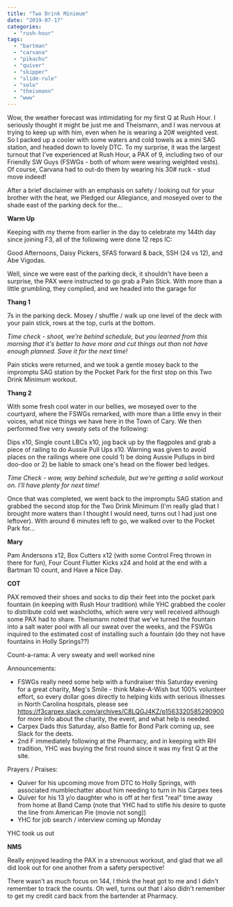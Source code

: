 ```yaml
---
title: "Two Drink Minimum"
date: "2019-07-17"
categories: 
  - "rush-hour"
tags: 
  - "bartman"
  - "carvana"
  - "pikachu"
  - "quiver"
  - "skipper"
  - "slide-rule"
  - "solo"
  - "theismann"
  - "www"
---
```


Wow, the weather forecast was intimidating for my first Q at Rush Hour. I seriously thought it might be just me and Theismann, and I was nervous at trying to keep up with him, even when he is wearing a 20# weighted vest. So I packed up a cooler with some waters and cold towels as a mini SAG station, and headed down to lovely DTC. To my surprise, it was the largest turnout that I've experienced at Rush Hour, a PAX of 9, including two of our Friendly SW Guys (FSWGs - both of whom were wearing weighted vests). Of course, Carvana had to out-do them by wearing his 30# ruck - stud move indeed!

After a brief disclaimer with an emphasis on safety / looking out for your brother with the heat, we Pledged our Allegiance, and moseyed over to the shade east of the parking deck for the...

**Warm Up**

Keeping with my theme from earlier in the day to celebrate my 144th day since joining F3, all of the following were done 12 reps IC:

Good Afternoons, Daisy Pickers, SFAS forward & back, SSH (24 vs 12), and Abe Vigodas.

Well, since we were east of the parking deck, it shouldn't have been a surprise, the PAX were instructed to go grab a Pain Stick. With more than a little grumbling, they complied, and we headed into the garage for

**Thang 1**

7s in the parking deck. Mosey / shuffle / walk up one level of the deck with your pain stick, rows at the top, curls at the bottom.

_Time check - shoot, we're behind schedule, but you learned from this morning that it's better to have more and cut things out than not have enough planned. Save it for the next time!_

Pain sticks were returned, and we took a gentle mosey back to the impromptu SAG station by the Pocket Park for the first stop on this Two Drink Minimum workout.

**Thang 2**

With some fresh cool water in our bellies, we moseyed over to the courtyard, where the FSWGs remarked, with more than a little envy in their voices, what nice things we have here in the Town of Cary. We then performed five very sweaty sets of the following:

Dips x10, Single count LBCs x10, jog back up by the flagpoles and grab a piece of railing to do Aussie Pull Ups x10. Warning was given to avoid places on the railings where one could 1) be doing Aussie Pullups in bird doo-doo or 2) be liable to smack one's head on the flower bed ledges.

_Time Check - wow, way behind schedule, but we're getting a solid workout on. I'll have plenty for next time!_

Once that was completed, we went back to the impromptu SAG station and grabbed the second stop for the Two Drink Minimum (I'm really glad that I brought more waters than I thought I would need, turns out I had just one leftover). With around 6 minutes left to go, we walked over to the Pocket Park for...

**Mary**

Pam Andersons x12, Box Cutters x12 (with some Control Freq thrown in there for fun), Four Count Flutter Kicks x24 and hold at the end with a Bartman 10 count, and Have a Nice Day.

**COT**

PAX removed their shoes and socks to dip their feet into the pocket park fountain (in keeping with Rush Hour tradition) while YHC grabbed the cooler to distribute cold wet washcloths, which were very well received although some PAX had to share. Theismann noted that we've turned the fountain into a salt water pool with all our sweat over the weeks, and the FSWGs inquired to the estimated cost of installing such a fountain (do they not have fountains in Holly Springs??)

Count-a-rama: A very sweaty and well worked nine

Announcements:

- FSWGs really need some help with a fundraiser this Saturday evening for a great charity, Meg's Smile - think Make-A-Wish but 100% volunteer effort, so every dollar goes directly to helping kids with serious illnesses in North Carolina hospitals, please see https://f3carpex.slack.com/archives/C8LQGJ4KZ/p1563320585290900 for more info about the charity, the event, and what help is needed.
- Carpex Dads this Saturday, also Battle for Bond Park coming up, see Slack for the deets.
- 2nd F immediately following at the Pharmacy, and in keeping with RH tradition, YHC was buying the first round since it was my first Q at the site.

Prayers / Praises:

- Quiver for his upcoming move from DTC to Holly Springs, with associated mumblechatter about him needing to turn in his Carpex tees
- Quiver for his 13 y/o daughter who is off at her first "real" time away from home at Band Camp (note that YHC had to stifle his desire to quote the line from American Pie (movie not song))
- YHC for job search / interview coming up Monday

YHC took us out

**NMS**

Really enjoyed leading the PAX in a strenuous workout, and glad that we all did look out for one another from a safety perspective!

There wasn't as much focus on 144, I think the heat got to me and I didn't remember to track the counts. Oh well, turns out that I also didn't remember to get my credit card back from the bartender at Pharmacy.
